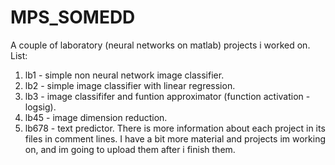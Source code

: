 # MPS_SOMEDD
A couple of laboratory (neural networks on matlab) projects i worked on.
List:
1. lb1 - simple non neural network image classifier.
2. lb2 - simple image classifier with linear regression.
3. lb3 - image classififer and funtion approximator (function activation - logsig).
4. lb45 - image dimension reduction.
5. lb678 - text predictor.
There is more information about each project in its files in comment lines.
I have a bit more material and projects im working on, and im going to upload them after i finish them.

